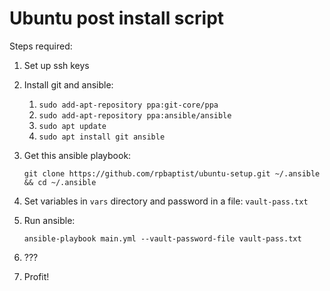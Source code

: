 # Ubuntu post install script

Steps required:

1. Set up ssh keys  

2. Install git and ansible:

   1. `sudo add-apt-repository ppa:git-core/ppa`
   2. `sudo add-apt-repository ppa:ansible/ansible`
   3. `sudo apt update`
   4. `sudo apt install git ansible`

3. Get this ansible playbook:

   `git clone https://github.com/rpbaptist/ubuntu-setup.git ~/.ansible && cd ~/.ansible`

4. Set variables in `vars` directory and password in a file: `vault-pass.txt`

5. Run ansible:
  
   `ansible-playbook main.yml --vault-password-file vault-pass.txt`

6. ???

7. Profit!
